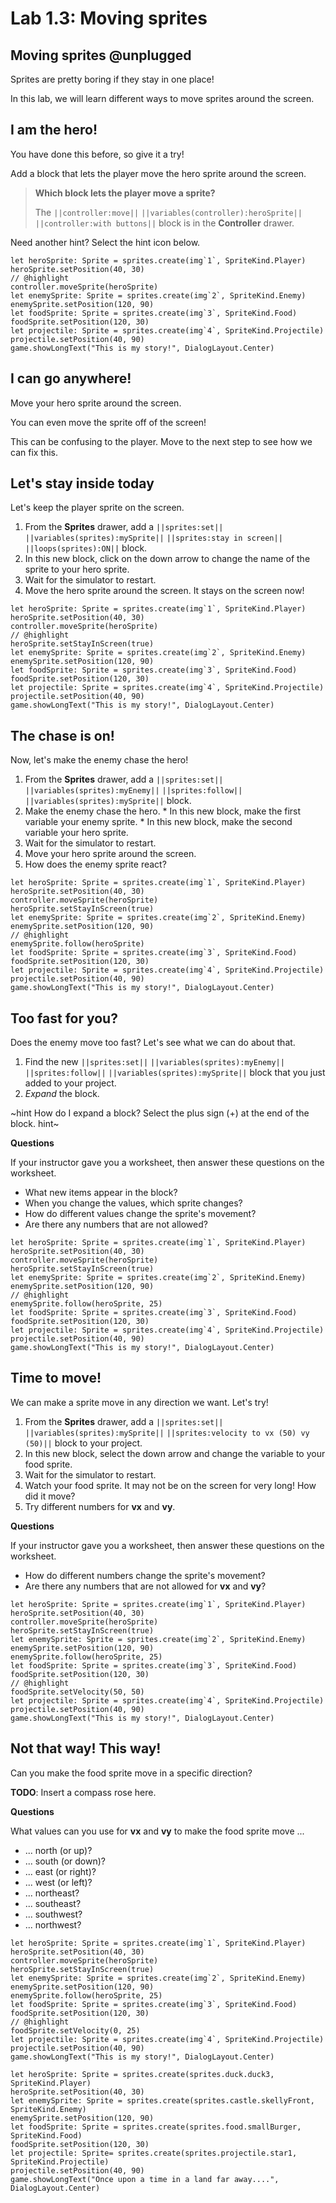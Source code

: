 # Lab 1.3: Moving sprites

## Moving sprites @unplugged

Sprites are pretty boring if they stay in one place!

In this lab, we will learn different ways to move sprites around the screen.

## I am the hero!

You have done this before, so give it a try!

Add a block that lets the player move the hero sprite around the screen.

> **Which block lets the player move a sprite?**
>
> The ``||controller:move||`` ``||variables(controller):heroSprite||``
> ``||controller:with buttons||`` block is in the **Controller** drawer.

Need another hint? Select the hint icon below.

```blocks
let heroSprite: Sprite = sprites.create(img`1`, SpriteKind.Player)
heroSprite.setPosition(40, 30)
// @highlight
controller.moveSprite(heroSprite)
let enemySprite: Sprite = sprites.create(img`2`, SpriteKind.Enemy)
enemySprite.setPosition(120, 90)
let foodSprite: Sprite = sprites.create(img`3`, SpriteKind.Food)
foodSprite.setPosition(120, 30)
let projectile: Sprite = sprites.create(img`4`, SpriteKind.Projectile)
projectile.setPosition(40, 90)
game.showLongText("This is my story!", DialogLayout.Center)
```

## I can go anywhere!

Move your hero sprite around the screen.

You can even move the sprite off of the screen!

This can be confusing to the player.
Move to the next step to see how we can fix this.

## Let's stay inside today

Let's keep the player sprite on the screen.

1.   From the **Sprites** drawer, add a ``||sprites:set||``
``||variables(sprites):mySprite||`` ``||sprites:stay in screen||``
``||loops(sprites):ON||`` block.
1.   In this new block, click on the down arrow to change the
name of the sprite to your hero sprite.
1.   Wait for the simulator to restart.
1.   Move the hero sprite around the screen. It stays on the screen now!

```blocks
let heroSprite: Sprite = sprites.create(img`1`, SpriteKind.Player)
heroSprite.setPosition(40, 30)
controller.moveSprite(heroSprite)
// @highlight
heroSprite.setStayInScreen(true)
let enemySprite: Sprite = sprites.create(img`2`, SpriteKind.Enemy)
enemySprite.setPosition(120, 90)
let foodSprite: Sprite = sprites.create(img`3`, SpriteKind.Food)
foodSprite.setPosition(120, 30)
let projectile: Sprite = sprites.create(img`4`, SpriteKind.Projectile)
projectile.setPosition(40, 90)
game.showLongText("This is my story!", DialogLayout.Center)

```

## The chase is on!

Now, let's make the enemy chase the hero!

1.   From the **Sprites** drawer, add a ``||sprites:set||``
``||variables(sprites):myEnemy||`` ``||sprites:follow||``
``||variables(sprites):mySprite||`` block.
1.   Make the enemy chase the hero.
    *   In this new block, make the first variable your enemy sprite.
    *   In this new block, make the second variable your hero sprite.
1.  Wait for the simulator to restart.
1.  Move your hero sprite around the screen.
1.  How does the enemy sprite react? 

```blocks
let heroSprite: Sprite = sprites.create(img`1`, SpriteKind.Player)
heroSprite.setPosition(40, 30)
controller.moveSprite(heroSprite)
heroSprite.setStayInScreen(true)
let enemySprite: Sprite = sprites.create(img`2`, SpriteKind.Enemy)
enemySprite.setPosition(120, 90)
// @highlight
enemySprite.follow(heroSprite)
let foodSprite: Sprite = sprites.create(img`3`, SpriteKind.Food)
foodSprite.setPosition(120, 30)
let projectile: Sprite = sprites.create(img`4`, SpriteKind.Projectile)
projectile.setPosition(40, 90)
game.showLongText("This is my story!", DialogLayout.Center)
```

## Too fast for you?

Does the enemy move too fast? Let's see what we can do about that.

1.   Find the new ``||sprites:set||``
``||variables(sprites):myEnemy||`` ``||sprites:follow||``
``||variables(sprites):mySprite||`` block that you just added to your project.
1.   *Expand* the block.

~hint How do I expand a block?
Select the plus sign (+) at the end of the block.
hint~

**Questions**

If your instructor gave you a worksheet, then answer these questions on the worksheet.

-   What new items appear in the block?
-   When you change the values, which sprite changes?
-   How do different values change the sprite's movement?
-   Are there any numbers that are not allowed?

```blocks
let heroSprite: Sprite = sprites.create(img`1`, SpriteKind.Player)
heroSprite.setPosition(40, 30)
controller.moveSprite(heroSprite)
heroSprite.setStayInScreen(true)
let enemySprite: Sprite = sprites.create(img`2`, SpriteKind.Enemy)
enemySprite.setPosition(120, 90)
// @highlight
enemySprite.follow(heroSprite, 25)
let foodSprite: Sprite = sprites.create(img`3`, SpriteKind.Food)
foodSprite.setPosition(120, 30)
let projectile: Sprite = sprites.create(img`4`, SpriteKind.Projectile)
projectile.setPosition(40, 90)
game.showLongText("This is my story!", DialogLayout.Center)
```

## Time to move!

We can make a sprite move in any direction we want. Let's try!

1.   From the **Sprites** drawer, add a ``||sprites:set||``
``||variables(sprites):mySprite||``
``||sprites:velocity to vx (50) vy (50)||`` block to your project.
1.   In this new block, select the down arrow and change the
variable to your food sprite.
1.   Wait for the simulator to restart.
1.   Watch your food sprite. It may not be on the screen for very long!
How did it move?
1.   Try different numbers for **vx** and **vy**.

**Questions**

If your instructor gave you a worksheet, then answer these questions on the worksheet.

-   How do different numbers change the sprite's movement?
-   Are there any numbers that are not allowed for **vx** and **vy**?

```blocks
let heroSprite: Sprite = sprites.create(img`1`, SpriteKind.Player)
heroSprite.setPosition(40, 30)
controller.moveSprite(heroSprite)
heroSprite.setStayInScreen(true)
let enemySprite: Sprite = sprites.create(img`2`, SpriteKind.Enemy)
enemySprite.setPosition(120, 90)
enemySprite.follow(heroSprite, 25)
let foodSprite: Sprite = sprites.create(img`3`, SpriteKind.Food)
foodSprite.setPosition(120, 30)
// @highlight
foodSprite.setVelocity(50, 50)
let projectile: Sprite = sprites.create(img`4`, SpriteKind.Projectile)
projectile.setPosition(40, 90)
game.showLongText("This is my story!", DialogLayout.Center)
```

## Not that way! This way!

Can you make the food sprite move in a specific direction?

**TODO**: Insert a compass rose here.

**Questions**

What values can you use for **vx** and **vy** to make the food sprite move ...

-   ... north (or up)?
-   ... south (or down)?
-   ... east (or right)?
-   ... west (or left)?
-   ... northeast?
-   ... southeast?
-   ... southwest?
-   ... northwest?

```blocks
let heroSprite: Sprite = sprites.create(img`1`, SpriteKind.Player)
heroSprite.setPosition(40, 30)
controller.moveSprite(heroSprite)
heroSprite.setStayInScreen(true)
let enemySprite: Sprite = sprites.create(img`2`, SpriteKind.Enemy)
enemySprite.setPosition(120, 90)
enemySprite.follow(heroSprite, 25)
let foodSprite: Sprite = sprites.create(img`3`, SpriteKind.Food)
foodSprite.setPosition(120, 30)
// @highlight
foodSprite.setVelocity(0, 25)
let projectile: Sprite = sprites.create(img`4`, SpriteKind.Projectile)
projectile.setPosition(40, 90)
game.showLongText("This is my story!", DialogLayout.Center)
```

```template
let heroSprite: Sprite = sprites.create(sprites.duck.duck3, SpriteKind.Player)
heroSprite.setPosition(40, 30)
let enemySprite: Sprite = sprites.create(sprites.castle.skellyFront, SpriteKind.Enemy)
enemySprite.setPosition(120, 90)
let foodSprite: Sprite = sprites.create(sprites.food.smallBurger, SpriteKind.Food)
foodSprite.setPosition(120, 30)
let projectile: Sprite= sprites.create(sprites.projectile.star1, SpriteKind.Projectile)
projectile.setPosition(40, 90)
game.showLongText("Once upon a time in a land far away....", DialogLayout.Center)
```
